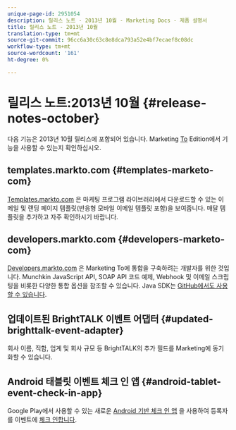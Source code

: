 ```yaml
---
unique-page-id: 2951054
description: 릴리스 노트 - 2013년 10월 - Marketing Docs - 제품 설명서
title: 릴리스 노트 - 2013년 10월
translation-type: tm+mt
source-git-commit: 96cc6a30c63c8e8dca793a52e4bf7ecaef8c08dc
workflow-type: tm+mt
source-wordcount: '161'
ht-degree: 0%

---
```



# 릴리스 노트:2013년 10월 {#release-notes-october}

다음 기능은 2013년 10월 릴리스에 포함되어 있습니다. Marketing [To](http://docs.marketo.com/display/docs/assets/pricing.php) Edition에서 기능을 사용할 수 있는지 확인하십시오.

## templates.markto.com {#templates-marketo-com}

[Templates.markto.com](http://templates.marketo.com) 은 마케팅 프로그램 라이브러리에서 다운로드할 수 있는 이메일 및 랜딩 페이지 템플릿(반응형 모바일 이메일 템플릿 포함)을 보여줍니다. 매달 템플릿을 추가하고 자주 확인하시기 바랍니다.

## developers.markto.com {#developers-marketo-com}

[Developers.markto.com](http://developers.marketo.com) 은 Marketing To에 통합을 구축하려는 개발자를 위한 것입니다. Munchkin JavaScript API, SOAP API 코드 예제, Webhook 및 이메일 스크립팅을 비롯한 다양한 통합 옵션을 참조할 수 있습니다. Java SDK는 [GitHub에서도 사용할 수 있습니다](https://github.com/Marketo/SOAP-API-Java-Client).

## 업데이트된 BrightTALK 이벤트 어댑터 {#updated-brighttalk-event-adapter}

회사 이름, 직함, 업계 및 회사 규모 등 BrightTALK의 추가 필드를 Marketing에 동기화할 수 있습니다.

## Android 태블릿 이벤트 체크 인 앱 {#android-tablet-event-check-in-app}

Google Play에서 사용할 수 있는 새로운 [Android 기반 체크 인 앱](../../product-docs/core-marketo-concepts/mobile-apps/event-check-in/check-people-into-your-event-from-your-tablet.md) 을 사용하여 등록자를 이벤트에 [체크 인합니다](https://play.google.com/store/apps/details?id=com.marketo.eventcheckin&amp;hl=en).
